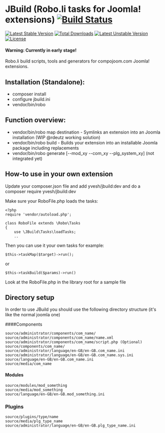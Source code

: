 # JBuild (Robo.li tasks for Joomla! extensions) [![Build Status](http://test01.compojoom.com/api/badge/github.com/yvesh/jbuild/status.svg?branch=master)](http://test01.compojoom.com/github.com/yvesh/jbuild)

[![Latest Stable Version](https://poser.pugx.org/yvesh/jbuild/v/stable)](https://packagist.org/packages/yvesh/jbuild) [![Total Downloads](https://poser.pugx.org/yvesh/jbuild/downloads)](https://packagist.org/packages/yvesh/jbuild) [![Latest Unstable Version](https://poser.pugx.org/yvesh/jbuild/v/unstable)](https://packagist.org/packages/yvesh/jbuild) [![License](https://poser.pugx.org/yvesh/jbuild/license)](https://packagist.org/packages/yvesh/jbuild)

#### Warning: Currently in early stage!

Robo.li build scripts, tools and generators for compojoom.com Joomla! extensions.

## Installation (Standalone):

  * composer install
  * configure jbuild.ini
  * vendor/bin/robo
  

## Function overview:

  * vendor/bin/robo map destination - Symlinks an extension into an Joomla installation (WIP @rdeutz working solution)
  * vendor/bin/robo build - Builds your extension into an installable Joomla package including replacements
  * vendor/bin/robo generate [--mod_xy --com_xy --plg_system_xy] (not integrated yet)
  
  
## How-to use in your own extension

Update your composer.json file and add yvesh/jbuild:dev and do a composer require yvesh/jbuild:dev

Make sure your RoboFile.php loads the tasks:

```
<?php
require 'vendor/autoload.php';

class RoboFile extends \Robo\Tasks
{
	use \JBuild\Tasks\loadTasks;
	..
```

Then you can use it your own tasks for example:

`$this->taskMap($target)->run();`

or

`$this->taskBuild($params)->run()`

Look at the RoboFile.php in the library root for a sample file


## Directory setup

In order to use JBuild you should use the following directory structure (it's like the normal joomla one)

####Components

```
source/administrator/components/com_name/
source/administrator/components/com_name/name.xml
source/administrator/components/com_name/script.php (Optional)
source/components/com_name/
source/administrator/language/en-GB/en-GB.com_name.ini
source/administrator/language/en-GB/en-GB.com_name.sys.ini
source/language/en-GB/en-GB.com_name.ini
source/media/com_name
```

#### Modules

```
source/modules/mod_something
source/media/mod_something
source/language/en-GB/en-GB.mod_something.ini
```

### Plugins

```
source/plugins/type/name
source/media/plg_type_name
source/administrator/language/en-GB/en-GB.plg_type_name.ini
```